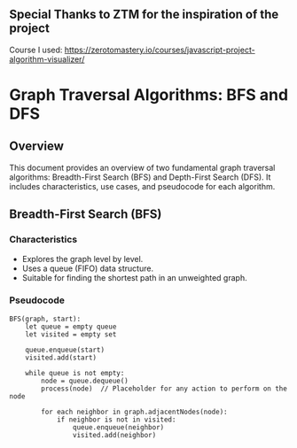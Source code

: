 ## Special Thanks to ZTM for the inspiration of the project
Course I used: https://zerotomastery.io/courses/javascript-project-algorithm-visualizer/
# Graph Traversal Algorithms: BFS and DFS

## Overview
This document provides an overview of two fundamental graph traversal algorithms: Breadth-First Search (BFS) and Depth-First Search (DFS). It includes characteristics, use cases, and pseudocode for each algorithm.

## Breadth-First Search (BFS)

### Characteristics
- Explores the graph level by level.
- Uses a queue (FIFO) data structure.
- Suitable for finding the shortest path in an unweighted graph.

### Pseudocode
```pseudo
BFS(graph, start):
    let queue = empty queue
    let visited = empty set
    
    queue.enqueue(start)
    visited.add(start)
    
    while queue is not empty:
        node = queue.dequeue()
        process(node)  // Placeholder for any action to perform on the node
        
        for each neighbor in graph.adjacentNodes(node):
            if neighbor is not in visited:
                queue.enqueue(neighbor)
                visited.add(neighbor)

